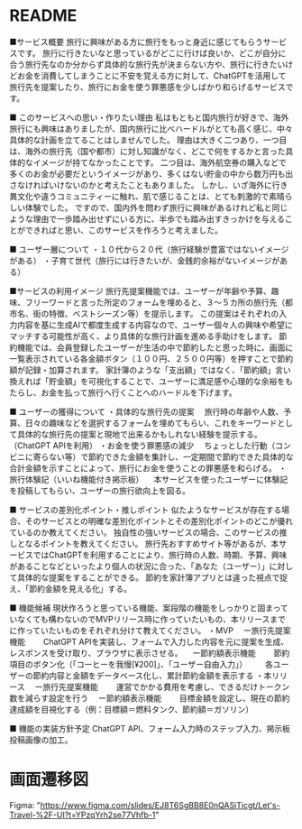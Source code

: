 # README
■サービス概要
旅行に興味がある方に旅行をもっと身近に感じてもらうサービスです。
旅行に行きたいなと思っているがどこに行けば良いか、どこが自分に合う旅行先なのか分からず具体的な旅行先が決まらない方や、旅行に行きたいけどお金を消費してしまうことに不安を覚える方に対して、ChatGPTを活用して旅行先を提案したり、旅行にお金を使う罪悪感を少しばかり和らげるサービスです。

■ このサービスへの思い・作りたい理由
私はもともと国内旅行が好きで、海外旅行にも興味はありましたが、国内旅行に比べハードルがとても高く感じ、中々具体的な計画を立てることはしませんでした。
理由は大きく二つあり、一つ目は、海外の旅行先（国や都市）に対し知識がなく、どこで何をするかと言った具体的なイメージが持てなかったことです。
二つ目は、海外航空券の購入などで多くのお金が必要だというイメージがあり、多くはない貯金の中から数万円も出さなければいけないのかと考えたこともありました。
しかし、いざ海外に行き異文化や違うコミュニティーに触れ、肌で感じることは、とても刺激的で素晴らしい体験でした。
ですので、国内外を問わず旅行に興味があるけれど私と同じような理由で一歩踏み出せずにいる方に、半歩でも踏み出すきっかけを与えることができればと思い、このサービスを作ろうと考えました。

■ ユーザー層について
・１０代から２０代（旅行経験が豊富ではないイメージがある）
・子育て世代（旅行には行きたいが、金銭的余裕がないイメージがある）

■サービスの利用イメージ
旅行先提案機能では、ユーザーが年齢や予算、趣味、フリーワードと言った所定のフォームを埋めると、３〜５カ所の旅行先（都市名、街の特徴、ベストシーズン等）を提示します。
この提案はそれぞれの入力内容を基に生成AIで都度生成する内容なので、ユーザー個々人の興味や希望にマッチする可能性が高く、より具体的な旅行計画を進める手助けをします。
節約機能では、会員登録したユーザーが生活の中で節約したと思った時に、画面に一覧表示されている各金額ボタン（１００円、２５００円等）を押すことで節約額が記録・加算されます。
家計簿のような「支出額」ではなく、「節約額」言い換えれば「貯金額」を可視化することで、ユーザーに満足感や心理的な余裕をもたらし、お金を払って旅行へ行くことへのハードルを下げます。

■ ユーザーの獲得について
・具体的な旅行先の提案
　旅行時の年齢や人数、予算、日々の趣味などを選択するフォームを埋めてもらい、これをキーワードとして具体的な旅行先の提案と現地で出来るかもしれない経験を提示する。（ChatGPT APIを利用）
・お金を使う罪悪感の減少
　ちょっとした行動（コンビニに寄らない等）で節約できた金額を集計し、一定期間で節約できた具体的な合計金額を示すことによって、旅行にお金を使うことの罪悪感を和らげる。
・旅行体験記（いいね機能付き掲示板）
　本サービスを使ったユーザーに体験記を投稿してもらい、ユーザーの旅行欲向上を図る。

■ サービスの差別化ポイント・推しポイント
似たようなサービスが存在する場合、そのサービスとの明確な差別化ポイントとその差別化ポイントのどこが優れているのか教えてください。
独自性の強いサービスの場合、このサービスの推しとなるポイントを教えてください。
旅行先おすすめサイト等があるが、本サービスではChatGPTを利用することにより、旅行時の人数、時期、予算、興味があることなどといったより個人の状況に合った、「あなた（ユーザー）」に対して具体的な提案をすることができる。
節約を家計簿アプリとは違った視点で捉え、「節約金額を見える化」する。

■ 機能候補
現状作ろうと思っている機能、案段階の機能をしっかりと固まっていなくても構わないのでMVPリリース時に作っていたいもの、本リリースまでに作っていたいものをそれぞれ分けて教えてください。
・MVP
　ー旅行先提案機能
　　ChatGPT APIを実装し、フォームで入力した内容を元に提案を生成、レスポンスを受け取り、ブラウザに表示させる。
　ー節約額表示機能
　　節約項目のボタン化（「コーヒーを我慢[¥200]」、「ユーザー自由入力」）
　　各ユーザーの節約内容と金額をデータベース化し、累計節約金額を表示する
・本リリース
　ー旅行先提案機能
　　運営でかかる費用を考慮し、できるだけトークン数を減らす設定を行う
　ー節約額表示機能
　　目標金額を設定し、現在の節約達成額を目視化する（例：目標額＝燃料タンク、節約額＝ガソリン）

■ 機能の実装方針予定
ChatGPT API、フォーム入力時のステップ入力、掲示板投稿画像の加工。


# 画面遷移図
Figma: "https://www.figma.com/slides/EJ8T6SgBB8E0nQASiTicgt/Let's-Travel-%2F-UI?t=YPzqYrh2se77Vhfb-1"